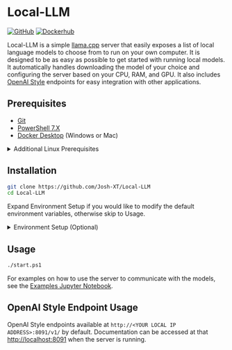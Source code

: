# Local-LLM

[![GitHub](https://img.shields.io/badge/GitHub-Local%20LLM-blue?logo=github&style=plastic)](https://github.com/Josh-XT/Local-LLM) [![Dockerhub](https://img.shields.io/badge/Docker-Local%20LLM-blue?logo=docker&style=plastic)](https://hub.docker.com/r/joshxt/local-llm)

Local-LLM is a simple [llama.cpp](https://github.com/ggerganov/llama.cpp) server that easily exposes a list of local language models to choose from to run on your own computer. It is designed to be as easy as possible to get started with running local models. It automatically handles downloading the model of your choice and configuring the server based on your CPU, RAM, and GPU. It also includes [OpenAI Style](https://pypi.org/project/openai/) endpoints for easy integration with other applications.

## Prerequisites

- [Git](https://git-scm.com/downloads)
- [PowerShell 7.X](https://learn.microsoft.com/en-us/powershell/scripting/install/installing-powershell?view=powershell-7.4)
- [Docker Desktop](https://docs.docker.com/docker-for-windows/install/) (Windows or Mac)

<details>
  <summary>Additional Linux Prerequisites</summary>

- [Docker](https://docs.docker.com/get-docker/)
- [Docker Compose](https://docs.docker.com/compose/install/)
- [NVIDIA Container Toolkit](https://docs.nvidia.com/datacenter/cloud-native/container-toolkit/latest/install-guide.html)

</details>

## Installation

```bash
git clone https://github.com/Josh-XT/Local-LLM
cd Local-LLM
```

Expand Environment Setup if you would like to modify the default environment variables, otherwise skip to Usage.

<details>
  <summary>Environment Setup (Optional)</summary>

None of the values need modified in order to run the server. If you are using an NVIDIA GPU, I would recommend setting the `GPU_LAYERS` and `MAIN_GPU` environment variables. If you plan to expose the server to the internet, I would recommend setting the `LOCAL_LLM_API_KEY` environment variable for security. `THREADS` is set to your CPU thread count minus 2 by default, if this causes significant performance issues, consider setting the `THREADS` environment variable manually to a lower number.

Modify the `.env` file to your desired settings. Assumptions will be made on all of these values if you choose to accept the defaults.

Replace the environment variables with your desired settings. Assumptions will be made on all of these values if you choose to accept the defaults.

- `LOCAL_LLM_API_KEY` - The API key to use for the server. If not set, the server will not require an API key when accepting requests.
- `DEFAULT_MODEL` - The default model to use when no model is specified. Default is `phi-2-dpo`.
- `MULTI_SERVER` - This will run two servers, one with `zephyr-7b-beta` running on GPU, and one with `phi-2-dpo` running on CPU. If set, this will run both, otherwise it will only run one server.
- `AUTO_UPDATE` - Whether or not to automatically update Local-LLM. Default is `true`.
- `THREADS` - The number of CPU threads Local-LLM is allowed to use. Default is `your CPU thread count minus 2`.
- `GPU_LAYERS` (Only applicable to NVIDIA GPU) - The number of layers to use on the GPU. Default is `0`.
- `MAIN_GPU` (Only applicable to NVIDIA GPU) - The GPU to use for the main model. Default is `0`.

</details>

## Usage

```bash
./start.ps1
```

For examples on how to use the server to communicate with the models, see the [Examples Jupyter Notebook](tests/tests.ipynb).

## OpenAI Style Endpoint Usage

OpenAI Style endpoints available at `http://<YOUR LOCAL IP ADDRESS>:8091/v1/` by default. Documentation can be accessed at that <http://localhost:8091> when the server is running.
